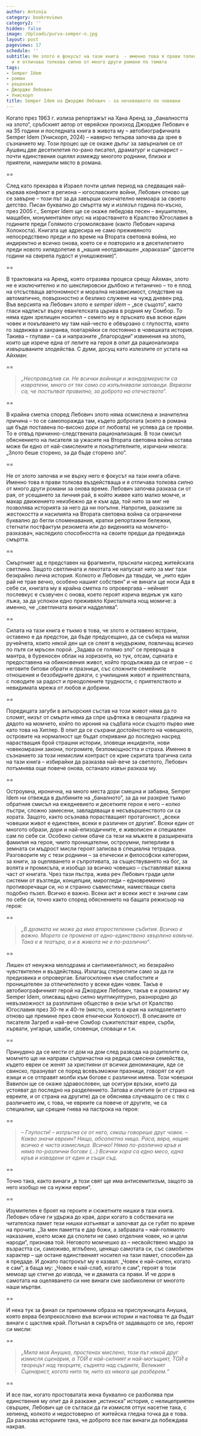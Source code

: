 ```yaml
---
author: Antonia
category: bookreviews
category2: ''
hidden: false
image: /Uploads/purva-semper-n.jpg
layout: post
pageviews: 17
schedule: ''
subtitle: Не злото е фокусът на тази книга  - именно това я прави толкова въздействаща
  и я отличава толкова силно от много други романи по темата
tags:
- Semper Idem
- роман
- рецензия
- Джордже Лебович
- Унискорп
title: Semper Idem на Джордже Лебович - за нечовешкото по човешки
---
```


Когато през 1963 г. излиза репортажът на Хана Аренд за „баналността на злото“, сръбският автор от еврейски произход Джордже Лебович е на 35 години и последната книга в живота му – автобиографичната Semper Idem (Унискорп, 2024) – навярно тепърва започва да зрее в съзнанието му. Този процес ще се окаже дълъг за завърналия се от Аушвиц две десетилетия по-рано писател, драматург и сценарист – почти единствения оцелял измежду многото роднини, близки и приятели, намерили място в романа. 

\==

След като прекарва в Израел почти целия период на следващия най-кървав конфликт в региона – югославските войни, Лебович отново ще се завърне – този път за да завърши окончателно мемоара за своето детство. Писан буквално до смъртта му и излязъл година по-късно, през 2005 г., Semper Idem ще се окаже лебедова песен – внушителен, мащабен, монументален опус на израстването в Кралство Югославия в годините преди Голямото сгромолясване (както Лебович нарича Холокоста). Книгата ще адресира не само преживяното непосредствено преди и по време на Втората световна война, но индиректно и всичко онова, което се е повторило и в десетилетието преди новото хилядолетие в „нашия неотдавнашен „караказан“ (десетте години на свирепа лудост и унищожение)“.

\==

В трактовката на Аренд, която отразява процеса срещу Айхман, злото не е изключително и по шекспировски дълбоко и титанично – то е плод на отсъстваща автономност и морална независимост, следствие на автоматично, повърхностно и безлико служене на чужд дневен ред. Във версията на Лебович злото е *semper idem* – „все същото“, както гласи надписът върху евангелската църква в родния му Сомбор. То няма един зрелищен носител – семето му е пръснато във всеки един човек и покълването му там най-често е обвързано с глупостта, която го задвижва и захранва, повтаряйки се постоянно в човешката история. Такива – глупави – са и напразните „благородни“ извинения на злото, които ще изрече една от лелите на героя в опит да рационализира извършваните злодейства. С думи, досущ като излезлите от устата на Айхман: 

\==

> *„Несправедлив си. Не всички войници и жандармеристи са извратени, много от тях само са изпълнявали заповеди. Вярвали са, че постъпват правилно, за доброто на отечеството“.* 

\==

В крайна сметка според Лебович злото няма осмислена и значителна причина – то се самопоражда там, където добротата (която в романа ще бъде поставена по-високо дори от любовта) не успява да се прояви. То е отвъд причинно-следствената рационализация. В този смисъл обяснението на писателя за ужасите на Втората световна война остава може би едно от най-смислените и покъртителните, изричани някога: „Злото беше сторено, за да бъде сторено зло“. 

\==

Не от злото започва и не върху него е фокусът на тази книга обаче. Именно това я прави толкова въздействаща и я отличава толкова силно от много други романи за онова време. Лебович започва разказа си от рая, от усещането за личния рай, в който живее като малко момче, и макар движението неизбежно да е към ада, той нито за миг не позволява историята за него да ни погълне. Напротив, разказите за жестокостта и насилията на Втората световна война са ограничени буквално до бегли споменавания, кратки репортажни бележки, стегнати постфактум резюмета или до виденията на момчето-разказвач, наследило способността на своите предци да предвижда смъртта. 

\==

Смъртният ад е представен на фрагменти, пръснати насред житейската светлина. Защото светлината и лекотата не напускат нито за миг тази безкрайно лична история. Колкото и Лебович да твърди, че „нито един рай не трае вечно, особено нашият собствен“ и че винаги ще носи Ада в себе си, книгата му в крайна сметка го опровергава – нейният послевкус е съзвучен с онова, което героят изрича веднъж уж като лъжа, за да успокои едно преживяло Кристалната нощ момиче: а именно, че „светлината винаги надделява“. 

\==

Силата на тази книга е тъкмо в това, че злото е оставено встрани, оставено е да предстои, да бъде предусещано, да се събира на малки ручейчета, които някой ден ще се слеят в неудържим, повличащ всичко по пътя си мръсен порой. „Задава се голямо зло“ се превръща в мантра, в буреносен облак на хоризонта, но тук, отсам, сцената е предоставена на обикновения живот, който продължава да се играе – с неговите битови обрати и празници, със сложните семейните отношения и безобидните дрязги, с училищния живот и приятелствата, с поводите за радост и преодолените трудности, с приятелството и невидимата мрежа от любов и добрини. 

\==

Поредицата загуби в актьорския състав на този живот няма да го сломят, низът от смърти няма да спре цъфтежа в овощната градина на дядото на момчето, който по ирония на съдбата носи същото първо име като това на Хитлер. В опит да се съхрани достойнството на човешкото, островите на нормалност ще бъдат откривани до последно насред нарастващия брой страшни истории, зловещи инциденти, нови човекомразни закони, погромите, безпомощността и страха. Именно в съзнанието за този немислим контраст се крие скритата трагична сила на тази книга – избирайки да разказва най-вече за светлото, Лебович потъмнява още повече онова, останало извън разказа му. 

\==

Остроумна, иронична, на много места дори смешна и забавна, Semper Idem ни отвежда в дълбините на „баналното“, за да ни разкрие тъкмо обратния смисъл на ежедневието и десетките герои е него – колко пъстри, сложно замесени, завладяващи в несъвършенството си са хората. Защото, както осъзнава порастващият протагонист, „всеки човешки живот е единствен, всеки е различен от другия“. Всеки един от многото образи, дори и най-епизодичните, е живописен и специален сам по себе си. Особено силни обаче са тези на мъжете в разширената фамилия на героя, чиито проницателни, остроумни, пиперливи в земната си мъдрост мисли героят записва в специална тетрадка. Разговорите му с тези роднини – за етически и философски категории, за книги, за оцеляването и съпротивата, за съществуването на бог, за волята и промисъла, и изобщо за всичко човешко – съставляват важна част от книгата. Чрез тази пъстра, жива реч Лебович гради цели системи от възгледи, концепции, мирогледи – едновременно противоречащи си, но и странно съвместими, наместващи света подобно пъзел. Всичко е важно. Всеки акт и всеки жест е значим сам по себе си, точно както според обяснението на бащата режисьор на героя:

\==

> *„В драмата не може да има второстепенни събития. Всичко е важно. Морето се променя от едно-единствено хвърлено камъче. Така е в театъра, а и в живота не е по-различно“*. 

\==

Лишен от ненужна мелодрама и сантименталност, но безкрайно чувствителен и въздействащ. Излагащ стереотипи само за да ги предизвика и опровергае. Благосклонен към слабостите и проницателен за отличителното у всеки един човек. Такъв е автобиографичният герой на Джордже Лебович, такъв е и романът му Semper Idem, описващ едно силно мултикултурно, разнородно до невъзможност за разплитане общество в онзи ъгъл от Кралство Югославия през 30-те и 40-те (място, което в края на хилядолетието отново ще премине през своя етнически Холокост). В описаните от писателя Загреб и най-вече Сомбор съжителстват евреи, сърби, хървати, унгарци, шваби, словенци, словаци и т.н. 

\==

Принудено да се мести от дом на дом след развода на родителите си, момчето ще ни направи съпричастни на редица смесени семейства, където евреи се женят за християни от всички деноминации, яде се свинско, празнуват се поред всевъзможни празници, говорят се куп езици и се отправят молби към богове с различни имена. Този човешки Вавилон ще се окаже здравословен, ще осигури връзки, които да устояват до последно на разделението. Затова и опитите (и от страна на евреите, и от страна на другите) да се обяснява случващото се с тях с различието им, с това, че евреите са повече от другите, че са специални, ще срещне гнева на пастрока на героя: 

\==

> *– Глупости! – изтръгна се от него, сякаш говореше друг човек. – Какво значи евреин? Нищо, абсолютно нищо. Раса, вяра, нация: всичко е чиста измислица. Всичко! Няма по-различна кръв и няма по-различни богове (...) Всички хора са едно месо, една кръв и извадени от един и същи съд*.

\==

Точно така, както винаги „в този свят ще има антисемитизъм, защото за него изобщо не са нужни евреи“. 

\==

Изумителен е броят на героите и сюжетните нишки в тази книга. Лебович обаче ги удържа до края, дори когато в собствената ни читателска памет тези нишки изтъняват и започват да се губят по време на прочита. „За мен паметта е дар божи, а забравата – най-голямото наказание, което може да сполети не само отделния човек, но и цели народи“, признава той. Неговото момчешко аз – несвойствено мъдро за възрастта си, саможиво, вглъбено, ценящо самотата си, със самобитен характер – ще остане единственият носител на тази памет, способен да я предаде. И докато пастрокът му е казвал: „Човек е най-силен, когато е сам“, а баща му: „Човек е най-слаб, когато е сам“, героят в този мемоар ще стигне до извода, че и двамата са прави. И че дори в самотата на оцеляването си ние винаги сме заобиколени от многото наши мъртви. 

\==

И нека тук за финал си припомним образа на прислужницата Анушка, която вярва безпрекословно във всички истории и настоява те да бъдат винаги с щастлив край. Потънал в скръбта от задаващото се зло, героят си мисли: 

\==

> *„Мила моя Анушка, простенах мислено, този път някой друг измисля сценария, а ТОЙ е най-силният и най-могъщият, ТОЙ е творецът над творците, съдията над съдиите, Великият Сценарист, когото нито ти, нито аз някога ще разберем.“* 

\==

И все пак, когато простоватата жена буквално се разболява при единствения му опит да й разкаже „истинска“ история, с нелицеприятен свършек, Лебович ще се съгласи да ги измисля оттук насетне така, с хепиенд, колкото и недостоверно от житейска гледна точка да е това. Да разказва историите така, че доброто все пак винаги да побеждава накрая.